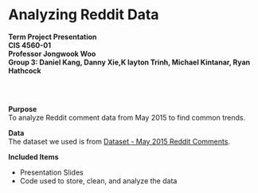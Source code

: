 # Analyzing Reddit Data
**Term Project Presentation**  
**CIS 4560-01**  
**Professor Jongwook Woo**  
**Group 3:  Daniel Kang, Danny Xie,K layton Trinh, Michael Kintanar, Ryan Hathcock**   
##

&nbsp;  

**Purpose**
&nbsp;  
To analyze Reddit comment data from May 2015 to find common trends.
&nbsp;  

**Data**
&nbsp;   
The dataset we used is from [Dataset - May 2015 Reddit Comments](https://www.kaggle.com/reddit/reddit-comments-may-2015).
&nbsp;

**Included Items**
- Presentation Slides
- Code used to store, clean, and analyze the data
&nbsp;
